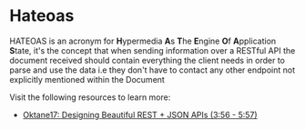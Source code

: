 # Hateoas

HATEOAS is an acronym for <b>H</b>ypermedia <b>A</b>s <b>T</b>he <b>E</b>ngine <b>O</b>f <b>A</b>pplication <b>S</b>tate, it's the concept that when sending information over a RESTful API the document received should contain everything the client needs in order to parse and use the data i.e they don't have to contact any other endpoint not explicitly mentioned within the Document

Visit the following resources to learn more:

- [Oktane17: Designing Beautiful REST + JSON APIs (3:56 - 5:57)](https://youtu.be/MiOSzpfP1Ww?t=236)
